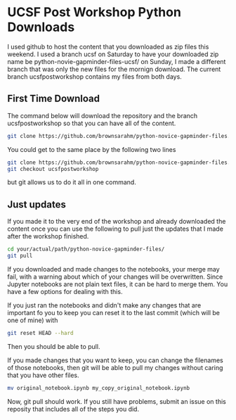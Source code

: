# UCSF Post Workshop Python Downloads

I used github to host the content that you downloaded as zip files this weekend. I used a branch ucsf on Saturday to have your downloaded zip name be python-novie-gapminder-files-ucsf/ on Sunday, I made a different branch that was only the new files for the mornign download.  The current branch ucsfpostworkshop contains my files from both days. 

## First Time Download

The command below will download the repository and the branch ucsfpostworkshop so that you can have all of the content. 

```bash
git clone https://github.com/brownsarahm/python-novice-gapminder-files.git --branch ucsfpostworkshop
```

You could get to the same place by the following two lines
```bash
git clone https://github.com/brownsarahm/python-novice-gapminder-files.git
git checkout ucsfpostworkshop
```

but git allows us to do it all in one command. 

## Just updates

If you made it to the very end of the workshop and already downloaded the content once you can use the following to pull just the updates that I made after the workshop finished. 

```bash
cd your/actual/path/python-novice-gapminder-files/
git pull
```

If you downloaded and made changes to the notebooks, your merge may fail, with a warning about which of your changes will be overwritten.  Since Jupyter notebooks are not plain text files, it can be hard to merge them. You have a few options for dealing with this.  

If you just ran the notebooks and didn't make any changes that are important fo you to keep you can reset it to the last commit (which will be one of mine) with

```bash
git reset HEAD --hard
```

Then you should be able to pull.

If you made changes that you want to keep, you can change the filenames of those notebooks, then git will be able to pull my changes without caring that you have other files.  

```bash
mv original_notebook.ipynb my_copy_original_notebook.ipynb
```

Now, git pull should work. If you still have problems, submit an issue on this reposity that includes all of the steps you did. 

